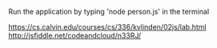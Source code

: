 Run the application by typing 'node person.js' in the terminal

https://cs.calvin.edu/courses/cs/336/kvlinden/02js/lab.html
http://jsfiddle.net/codeandcloud/n33RJ/
